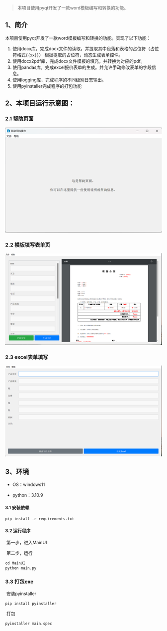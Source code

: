 > 本项目使用pyqt开发了一款word模板编写和转换的功能。



## 1、简介

本项目使用pyqt开发了一款word模板编写和转换的功能。实现了以下功能：

1. 使用docx库，完成docx文件的读取，并提取其中段落和表格的占位符（占位符格式``{{xx}}``）
   根据提取的占位符，动态生成表单控件。
2. 使用docx2pdf库，完成docx文件模板的填充，并转换为对应的pdf。
3. 使用pandas库，完成excel报价表单的生成。并允许手动修改表单的字段信息。
4. 使用logging库，完成程序的不同级别日志输出。
5. 使用pyinstaller完成程序的打包功能



## 2、本项目运行示意图：

### 2.1 帮助页面

![help_page](.\imgs\help_page.png)



### 2.2 模板填写表单页

![main_ui](.\imgs\main_ui.png)



### 2.3 excel表单填写

![excel_ui](.\imgs\excel_ui.png)



## 3、环境

- OS：windows11

- python：3.10.9



#### 3.1 安装依赖

```shell
pip install -r requirements.txt
```

#### 3.2 运行程序

​	第一步，进入MainUI

​	第二步，运行

```shell
cd MainUI
python main.py
```



### 3.3 打包exe

​	安装pyinstaller

```
pip install pyinstaller
```

​	打包

```
pyinstaller main.spec
```

